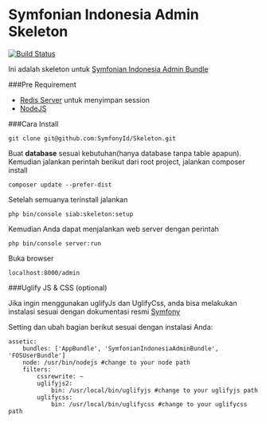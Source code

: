 Symfonian Indonesia Admin Skeleton
==================================

[![Build Status](https://travis-ci.org/SymfonyId/Skeleton.svg?branch=master)](https://travis-ci.org/SymfonyId/Skeleton)

Ini adalah skeleton untuk [Symfonian Indonesia Admin Bundle](https://github.com/SymfonyId/AdminBundle)

###Pre Requirement

- [Redis Server](http://redis.io/) untuk menyimpan session
- [NodeJS](https://nodejs.org/)


###Cara Install

```lang=shell
git clone git@github.com:SymfonyId/Skeleton.git
```

Buat **database** sesuai kebutuhan(hanya database tanpa table apapun). Kemudian jalankan perintah berikut dari root project, jalankan composer install

```lang=shell
composer update --prefer-dist
```

Setelah semuanya terinstall jalankan

```lang=shell
php bin/console siab:skeleton:setup
```

Kemudian Anda dapat menjalankan web server dengan perintah

```lang=shell
php bin/console server:run
```

Buka browser

```lang=shell
localhost:8000/admin
```


###Uglify JS & CSS (optional)

Jika ingin menggunakan uglifyJs dan UglifyCss, anda bisa melakukan instalasi sesuai dengan dokumentasi resmi [Symfony](http://symfony.com/doc/current/cookbook/assetic/uglifyjs.html)

Setting dan ubah bagian berikut sesuai dengan instalasi Anda:

```lang=yml
assetic:
    bundles: ['AppBundle', 'SymfonianIndonesiaAdminBundle', 'FOSUserBundle']
    node: /usr/bin/nodejs #change to your node path
    filters:
        cssrewrite: ~
        uglifyjs2:
            bin: /usr/local/bin/uglifyjs #change to your uglifyjs path
        uglifycss:
            bin: /usr/local/bin/uglifycss #change to your uglifycss path
```